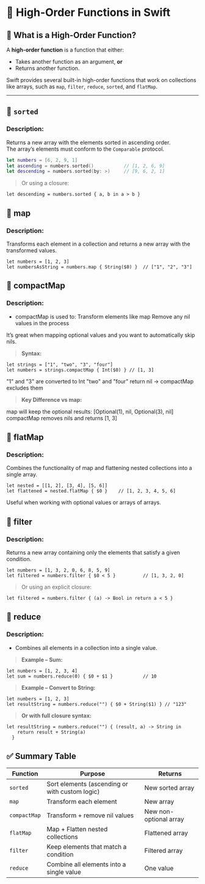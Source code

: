 # 🎯 High-Order Functions in Swift

## 📘 What is a High-Order Function?
A **high-order function** is a function that either:
- Takes another function as an argument, **or**
- Returns another function.

Swift provides several built-in high-order functions that work on collections like arrays, such as `map`, `filter`, `reduce`, `sorted`, and `flatMap`.

---



## 🔢 `sorted`

### Description:
Returns a new array with the elements sorted in ascending order.  
The array’s elements must conform to the `Comparable` protocol.

```swift
let numbers = [6, 2, 9, 1]
let ascending = numbers.sorted()           // [1, 2, 6, 9]
let descending = numbers.sorted(by: >)     // [9, 6, 2, 1]
```
>Or using a closure:

```
let descending = numbers.sorted { a, b in a > b }
```



## 🔁 map

### Description:
Transforms each element in a collection and returns a new array with the transformed values.

```
let numbers = [1, 2, 3]
let numbersAsString = numbers.map { String($0) }  // ["1", "2", "3"]
```



## 🧼 compactMap

### Description:

- compactMap is used to:
    Transform elements like map
    Remove any nil values in the process

It’s great when mapping optional values and you want to automatically skip nils.

>**Syntax:**

```
let strings = ["1", "two", "3", "four"]
let numbers = strings.compactMap { Int($0) } // [1, 3]
```
"1" and "3" are converted to Int
"two" and "four" return nil → compactMap excludes them

>**Key Difference vs map:**

map will keep the optional results: [Optional(1), nil, Optional(3), nil]
compactMap removes nils and returns [1, 3]



## 🔀 flatMap

### Description:
Combines the functionality of map and flattening nested collections into a single array.
```
let nested = [[1, 2], [3, 4], [5, 6]]
let flattened = nested.flatMap { $0 }    // [1, 2, 3, 4, 5, 6]
```
Useful when working with optional values or arrays of arrays.



## 🔎 filter

### Description:
Returns a new array containing only the elements that satisfy a given condition.
```
let numbers = [1, 3, 2, 0, 6, 8, 5, 9]
let filtered = numbers.filter { $0 < 5 }          // [1, 3, 2, 0]
```
> Or using an explicit closure:
```
let filtered = numbers.filter { (a) -> Bool in return a < 5 }
```



## 🧮 reduce

### Description:
- Combines all elements in a collection into a single value.

>**Example – Sum:**
```
let numbers = [1, 2, 3, 4]
let sum = numbers.reduce(0) { $0 + $1 }           // 10
```
>**Example – Convert to String:**

```
let numbers = [1, 2, 3]
let resultString = numbers.reduce("") { $0 + String($1) } // "123"
```
>**Or with full closure syntax:**

```
let resultString = numbers.reduce("") { (result, a) -> String in
    return result + String(a)
  }
```

## ✅ Summary Table


| Function     | Purpose                                        | Returns                |
| ------------ | ---------------------------------------------- | ---------------------- |
| `sorted`     | Sort elements (ascending or with custom logic) | New sorted array       |
| `map`        | Transform each element                         | New array              |
| `compactMap` | Transform + remove nil values                  | New non-optional array |
| `flatMap`    | Map + Flatten nested collections               | Flattened array        |
| `filter`     | Keep elements that match a condition           | Filtered array         |
| `reduce`     | Combine all elements into a single value       | One value              |





